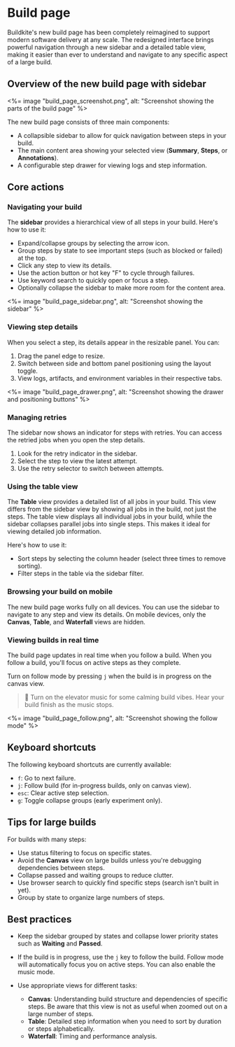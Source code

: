 # Build page

Buildkite's new build page has been completely reimagined to support modern software delivery at any scale. The redesigned interface brings powerful navigation through a new sidebar and a detailed table view, making it easier than ever to understand and navigate to any specific aspect of a large build.

## Overview of the new build page with sidebar

<%= image "build_page_screenshot.png", alt: "Screenshot showing the parts of the build page" %>

The new build page consists of three main components:

- A collapsible sidebar to allow for quick navigation between steps in your build.
- The main content area showing your selected view (**Summary**, **Steps**, or **Annotations**).
- A configurable step drawer for viewing logs and step information.

## Core actions

### Navigating your build

The **sidebar** provides a hierarchical view of all steps in your build. Here's how to use it:

- Expand/collapse groups by selecting the arrow icon.
- Group steps by state to see important steps (such as blocked or failed) at the top.
- Click any step to view its details.
- Use the action button or hot key "F" to cycle through failures.
- Use keyword search to quickly open or focus a step.
- Optionally collapse the sidebar to make more room for the content area.

<%= image "build_page_sidebar.png", alt: "Screenshot showing the sidebar" %>

### Viewing step details

When you select a step, its details appear in the resizable panel. You can:

1. Drag the panel edge to resize.
1. Switch between side and bottom panel positioning using the layout toggle.
1. View logs, artifacts, and environment variables in their respective tabs.

<%= image "build_page_drawer.png", alt: "Screenshot showing the drawer and positioning buttons" %>

### Managing retries

The sidebar now shows an indicator for steps with retries. You can access the retried jobs when you open the step details.

1. Look for the retry indicator in the sidebar.
1. Select the step to view the latest attempt.
1. Use the retry selector to switch between attempts.

### Using the table view

The **Table** view provides a detailed list of all jobs in your build. This view differs from the sidebar view by showing all jobs in the build, not just the steps. The table view displays all individual jobs in your build, while the sidebar collapses parallel jobs into single steps. This makes it ideal for viewing detailed job information.

Here's how to use it:

- Sort steps by selecting the column header (select three times to remove sorting).
- Filter steps in the table via the sidebar filter.

### Browsing your build on mobile

The new build page works fully on all devices. You can use the sidebar to navigate to any step and view its details. On mobile devices, only the **Canvas**, **Table**, and **Waterfall** views are hidden.

### Viewing builds in real time

The build page updates in real time when you follow a build. When you follow a build, you'll focus on active steps as they complete.

Turn on follow mode by pressing `j` when the build is in progress on the canvas view.

> 📘
> Turn on the elevator music for some calming build vibes. Hear your build finish as the music stops.

<%= image "build_page_follow.png", alt: "Screenshot showing the follow mode" %>

## Keyboard shortcuts

The following keyboard shortcuts are currently available:

- `f`: Go to next failure.
- `j`: Follow build (for in-progress builds, only on canvas view).
- `esc`: Clear active step selection.
- `g`: Toggle collapse groups (early experiment only).

## Tips for large builds

For builds with many steps:

- Use status filtering to focus on specific states.
- Avoid the **Canvas** view on large builds unless you're debugging dependencies between steps.
- Collapse passed and waiting groups to reduce clutter.
- Use browser search to quickly find specific steps (search isn't built in yet).
- Group by state to organize large numbers of steps.

## Best practices

- Keep the sidebar grouped by states and collapse lower priority states such as **Waiting** and **Passed**.
- If the build is in progress, use the `j` key to follow the build. Follow mode will automatically focus you on active steps. You can also enable the music mode.
- Use appropriate views for different tasks:

    * **Canvas**: Understanding build structure and dependencies of specific steps. Be aware that this view is not as useful when zoomed out on a large number of steps.
    * **Table**: Detailed step information when you need to sort by duration or steps alphabetically.
    * **Waterfall**: Timing and performance analysis.
